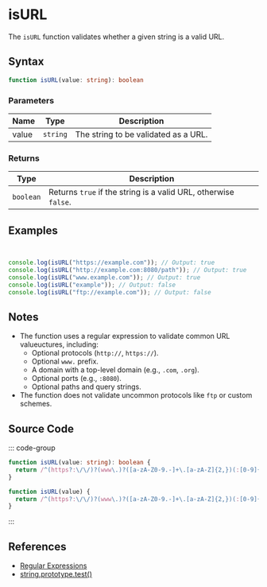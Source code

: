 # isURL

The `isURL` function validates whether a given string is a valid URL.

## Syntax

```typescript
function isURL(value: string): boolean
```

### Parameters

| Name | Type     | Description                           |
|------|----------|---------------------------------------|
| value  | `string` | The string to be validated as a URL.  |

### Returns

| Type      | Description                                     |
|-----------|-------------------------------------------------|
| `boolean` | Returns `true` if the string is a valid URL, otherwise `false`. |

## Examples

```typescript


console.log(isURL("https://example.com")); // Output: true
console.log(isURL("http://example.com:8080/path")); // Output: true
console.log(isURL("www.example.com")); // Output: true
console.log(isURL("example")); // Output: false
console.log(isURL("ftp://example.com")); // Output: false
```

## Notes

- The function uses a regular expression to validate common URL valueuctures, including:
  - Optional protocols (`http://`, `https://`).
  - Optional `www.` prefix.
  - A domain with a top-level domain (e.g., `.com`, `.org`).
  - Optional ports (e.g., `:8080`).
  - Optional paths and query strings.
- The function does not validate uncommon protocols like `ftp` or custom schemes.

## Source Code

::: code-group
```typescript
function isURL(value: string): boolean { 
  return /^(https?:\/\/)?(www\.)?([a-zA-Z0-9.-]+\.[a-zA-Z]{2,})(:[0-9]{1,5})?(\/[a-zA-Z0-9._~:/?#[\]@!$&'()*+,;=-]*)?$/.test(value);
}
```

```javascript
function isURL(value) { 
  return /^(https?:\/\/)?(www\.)?([a-zA-Z0-9.-]+\.[a-zA-Z]{2,})(:[0-9]{1,5})?(\/[a-zA-Z0-9._~:/?#[\]@!$&'()*+,;=-]*)?$/.test(value);
}
```
::: 

## References

- [Regular Expressions](https://developer.mozilla.org/en-US/docs/Web/JavaScript/Guide/Regular_Expressions)
- [string.prototype.test()](https://developer.mozilla.org/en-US/docs/Web/JavaScript/Reference/Global_Objects/RegExp/test)
